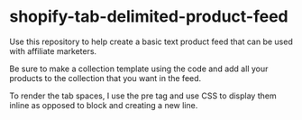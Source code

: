# shopify-tab-delimited-product-feed
Use this repository to help create a basic text product feed that can be used with affiliate marketers. 

Be sure to make a collection template using the code and add all your products to the collection that you want in the feed.

To render the tab spaces, I use the pre tag and use CSS to display them inline as opposed to block and creating a new line.
